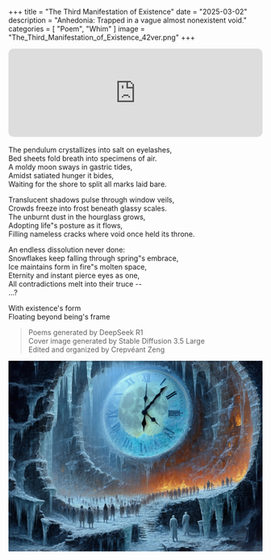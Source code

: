 +++
title = "The Third Manifestation of Existence"
date = "2025-03-02"
description = "Anhedonia: Trapped in a vague almost nonexistent void."
categories = [
    "Poem", "Whim"
]
image = "The_Third_Manifestation_of_Existence_42ver.png"
+++
<iframe allow="autoplay *; encrypted-media *; fullscreen *; clipboard-write" frameborder="0" height="175" style="width:100%;max-width:660px;overflow:hidden;border-radius:10px;" sandbox="allow-forms allow-popups allow-same-origin allow-scripts allow-storage-access-by-user-activation allow-top-navigation-by-user-activation" src="https://embed.music.apple.com/tr/album/%E6%B2%A1%E5%92%AF/1669352621?i=1669353089"></iframe>

The pendulum crystallizes into salt on eyelashes,  
Bed sheets fold breath into specimens of air.  
A moldy moon sways in gastric tides,  
Amidst satiated hunger it bides,  
Waiting for the shore to split all marks laid bare.  

Translucent shadows pulse through window veils,  
Crowds freeze into frost beneath glassy scales.  
The unburnt dust in the hourglass grows,  
Adopting life"s posture as it flows,  
Filling nameless cracks where void once held its throne.  

An endless dissolution never done:  
Snowflakes keep falling through spring"s embrace,  
Ice maintains form in fire"s molten space,  
Eternity and instant pierce eyes as one,  
All contradictions melt into their truce --  
...?

With existence's form  
Floating beyond being's frame  

> Poems generated by DeepSeek R1  
> Cover image generated by Stable Diffusion 3.5 Large  
> Edited and organized by Crepvéant Zeng  

![Cover Image](The_Third_Manifestation_of_Existence_42ver.png)